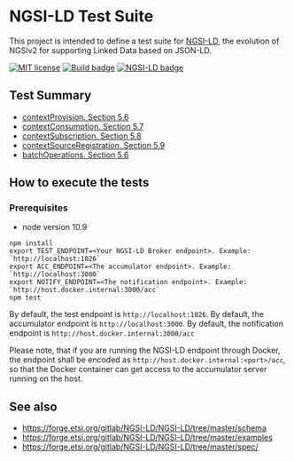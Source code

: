 # NGSI-LD Test Suite

This project is intended to define a test suite for [NGSI-LD](https://www.etsi.org/deliver/etsi_gs/CIM/001_099/004/01.01.01_60/gs_CIM004v010101p.pdf),
the evolution of NGSIv2 for supporting Linked Data based on JSON-LD.

[![MIT license][license-image]][license-url]
[![Build badge](https://img.shields.io/travis/FIWARE/NGSI-LD_TestSuite.svg?branch=master "Travis build status")](https://travis-ci.org/FIWARE/NGSI-LD_TestSuite/?branch=master)
[![NGSI-LD badge](https://img.shields.io/badge/NGSI-LD-red.svg)](https://www.etsi.org/deliver/etsi_gs/CIM/001_099/009/01.01.01_60/gs_CIM009v010101p.pdf)

## Test Summary

* [contextProvision. Section 5.6](./)
* [contextConsumption. Section 5.7](./contextConsumption)
* [contextSubscription. Section 5.8](./contextSubscription)
* [contextSourceRegistration. Section 5.9](./contextSourceRegistration)
* [batchOperations. Section 5.6](./batchOperations)

## How to execute the tests

### Prerequisites 

* node version 10.9


```
npm install
export TEST_ENDPOINT=<Your NGSI-LD Broker endpoint>. Example: `http://localhost:1026`
export ACC_ENDPOINT=<The accumulator endpoint>. Example: `http://localhost:3000`
export NOTIFY_ENDPOINT=<The notification endpoint>. Example: `http://host.docker.internal:3000/acc`
npm test
```

By default, the test endpoint is `http://localhost:1026`.
By default, the accumulator endpoint is `http://localhost:3000`.
By default, the notification endpoint is `http://host.docker.internal:3000/acc`

Please note, that if you are running the NGSI-LD endpoint through Docker, the endpoint shall be encoded as `http://host.docker.internal:<port>/acc`, so that the Docker container can get access to the accumulator server running on the host.  


[license-image]: https://img.shields.io/badge/license-MIT-blue.svg
[license-url]: LICENSE

## See also

* https://forge.etsi.org/gitlab/NGSI-LD/NGSI-LD/tree/master/schema
* https://forge.etsi.org/gitlab/NGSI-LD/NGSI-LD/tree/master/examples
* https://forge.etsi.org/gitlab/NGSI-LD/NGSI-LD/tree/master/spec/
